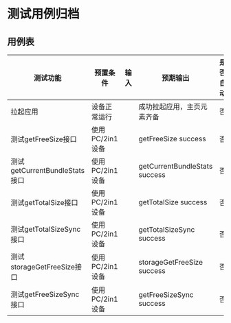 # 测试用例归档

## 用例表

| 测试功能                      | 预置条件                                       | 输入 | 预期输出                   | 是否自动 | 测试结果 |
|---------------------------|--------------------------------------------| ---- | -------------------------- |------| -------- |
| 拉起应用                      | 设备正常运行                                     |      | 成功拉起应用，主页元素齐备 | 否    | Pass     |
| 测试getFreeSize接口           | 使用PC/2in1设备                                     |      | getFreeSize success                  | 否    | Pass     |
| 测试getCurrentBundleStats接口           | 使用PC/2in1设备 |      | getCurrentBundleStats success                  | 否    | pass     |
| 测试getTotalSize接口  | 使用PC/2in1设备 |      | getTotalSize success                   | 否    | pass     |
| 测试getTotalSizeSync接口        | 使用PC/2in1设备                                   |      | getTotalSizeSync success                  | 否    | pass     |
| 测试storageGetFreeSize接口        | 使用PC/2in1设备                                     |      | storageGetFreeSize success                   | 否    | pass     |
| 测试getFreeSizeSync接口         | 使用PC/2in1设备                                     |      | getFreeSizeSync success                    | 否    | pass     |

